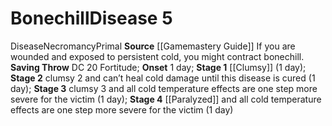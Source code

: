 ﻿---
id: '8'
level: '5'
name: Bonechill
onset: 1 day
rarity: Common
saving_throw: DC 20 Fortitude
school: Necromancy
source: '[[DATABASE/source/Gamemastery Guide|Gamemastery Guide]]'
stage: "Stage 1: clumsy 1 (1 day)Stage 2: clumsy 2 and can\u2019t heal cold damage\
  \ until this disease is cured (1 day)Stage 3: clumsy 3 and all cold temperature\
  \ effects are onestep more severe for the victim (1 day)Stage 4: paralyzed and all\
  \ cold temperature effects areone step more severe for the victim (1 day)"
trait:
- '[[DATABASE/trait/Disease|Disease]]'
- '[[DATABASE/trait/Necromancy|Necromancy]]'
- '[[DATABASE/trait/Primal|Primal]]'
type: Disease

---
# Bonechill<span class="item-type">Disease 5</span>

<span class="item-trait">Disease</span><span class="item-trait">Necromancy</span><span class="item-trait">Primal</span>
**Source** [[Gamemastery Guide]]
If you are wounded and exposed to persistent cold, you might contract bonechill.
**Saving Throw** DC 20 Fortitude; **Onset** 1 day; **Stage 1** [[Clumsy]] (1 day); **Stage 2** clumsy 2 and can’t heal cold damage until this disease is cured (1 day); **Stage 3** clumsy 3 and all cold temperature effects are one step more severe for the victim (1 day); **Stage 4** [[Paralyzed]] and all cold temperature effects are one step more severe for the victim (1 day)